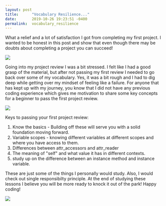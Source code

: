 ```yaml
---
layout: post
title:      "Vocabulary Resilience..."
date:       2019-10-26 19:23:51 -0400
permalink:  vocabulary_resilience
---
```



What a relief and a lot of satisfaction I got from completing my first project. I wanted to be honest in this post and show that even though there may be doubts about completing a project you can succeed! 

![](http://giphygifs.s3.amazonaws.com/media/qiewqF2IEg1qM/giphy.gif)

Going into my project review I was a bit stressed. I felt like I had a good grasp of the material, but after not passing my first review I needed to go back over some of my vocabulary. Yes, it was a bit rough and I had to dig deep while getting over my mindset of feeling like a failure. For anyone that has kept up with my journey, you know that I did not have any previous coding experience which gives me motivation to share some  key concepts for a beginner to pass the first project review. 

![](https://media.giphy.com/media/8yTg8FLA9ib8A/giphy.gif) 

Keys to passing your first project review: 
1. Know the basics - Building off these will serve you with a solid foundation moving forward. 
2. Variable scopes - knowing different variables at different scopes and where you have access to them.
3. Differences between attr_accessors and attr_reader 
4. The meaning of "self" and what value it has in different contexts. 
5. study up on the difference between an instance method and instance variable. 

These are just some of the things I personally would study. Also, I would check out single responsibilty principle. 
At the end of studying these lessons I believe you will be more ready to knock it out of the park! 
Happy coding! 

![](https://media.giphy.com/media/LnaPDokBEmONG/giphy.gif) 




